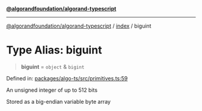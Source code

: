 [**@algorandfoundation/algorand-typescript**](../../README.md)

***

[@algorandfoundation/algorand-typescript](../../README.md) / [index](../README.md) / biguint

# Type Alias: biguint

> **biguint** = `object` & `bigint`

Defined in: [packages/algo-ts/src/primitives.ts:59](https://github.com/algorandfoundation/puya-ts/blob/main/packages/algo-ts/src/primitives.ts#L59)

An unsigned integer of up to 512 bits

Stored as a big-endian variable byte array
